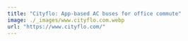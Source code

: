 ```yaml
---
title: "Cityflo: App-based AC buses for office commute"
image: ./_images/www.cityflo.com.webp
url: "https://www.cityflo.com/"
---
```

